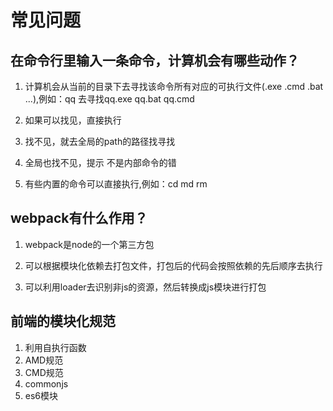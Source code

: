 # 常见问题

## 在命令行里输入一条命令，计算机会有哪些动作？

1. 计算机会从当前的目录下去寻找该命令所有对应的可执行文件(.exe .cmd .bat ...),例如：qq 去寻找qq.exe qq.bat qq.cmd

2. 如果可以找见，直接执行

3. 找不见，就去全局的path的路径找寻找

4. 全局也找不见，提示 不是内部命令的错

5. 有些内置的命令可以直接执行,例如：cd  md  rm


## webpack有什么作用？

1. webpack是node的一个第三方包

2. 可以根据模块化依赖去打包文件，打包后的代码会按照依赖的先后顺序去执行

3. 可以利用loader去识别非js的资源，然后转换成js模块进行打包

## 前端的模块化规范

1. 利用自执行函数
2. AMD规范
3. CMD规范
4. commonjs
5. es6模块